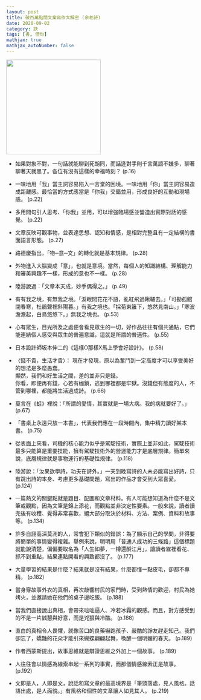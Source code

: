 ```yaml
---
layout: post
title: 破百萬點閱文案寫作大解密 (余老詩)
date: 2020-09-02
category: 訣
tags: [書, 佳句]
mathjax: true
mathjax_autoNumber: false
---
```


<img src="https://doltegg.github.io/book/images/getmillionviews.png" style="width:250px;">

- 如果對象不對，一句話就能聊到死胡同，而話逢對手則千言萬語不嫌多，聊著聊著天就黑了。各位有沒有這樣的幸福時刻？ (p.16)

- 一味地用「我」當主詞容易陷入一言堂的困境。一味地用「你」當主詞容易造成距離感。最恰當的方式應當是「你我」交錯並用，形成良好的互動和現場感。 (p.22)

<!--more-->

- 多用問句引人思考、「你我」並用，可以增強臨場感並營造出實際對話的感覺。 (p.22)

- 文章反映可觀事物，並表達思想、認知和情感，是相對完整且有一定結構的書面語言形態。 (p.27)

- 路德慶指出，「物─意─文」的轉化就是基本規律。 (p.28)

- 外物進入大腦變成「意」，也就是意境。當然，每個人的知識結構、理解能力和審美興趣不一樣，形成的意也不一樣。 (p.28)

- 陸游說過：「文章本天成，妙手偶得之。」 (p.49)

- 有有我之境，有無我之境。「淚眼問花花不語，亂紅飛過鞦韆去。」「可勘孤館閉春寒，杜鵑聲裡斜陽暮。」有我之境也。「採菊東籬下，悠然見南山。」「寒波澹澹起，白鳥悠悠下。」無我之境也。 (p.53)

- 心有眾生，目光所及之處便會看見眾生的一切，好作品往往有個共通點，它們能連結個人感受與眾生的普遍意識，這就是所謂的普適性。 (p.55)

- 日本設計師坂本伸二的《這樣O那樣X馬上學會好設計》。 (p.58)

- 〈錢不貴，生活才貴〉：
  現在才發現，原以為奮鬥到一定高度才可以享受美好的想法是多麼愚蠢。<br>
  顯然，我們和好生活之間，差的並非只是錢。<br>
  你看，即便再有錢，心若有枷鎖，逃到哪裡都是牢獄。沒錢但有態度的人，不管到哪裡，都能將生活過成詩。 (p.66)

- 莫言在《蛙》裡說：「所謂的愛情，其實就是一場大病。我的病就要好了。」 (p.67)

- 「書桌上永遠只放一本書」，代表我們應在一段時間內，集中精力讀好某本書。 (p.75)

- 從表面上來看，司機的核心能力似乎是駕駛技術，實際上並非如此，駕駛技術最多只能算是重要技能，擁有駕駛技術外的營運能力才是底層規律。簡單來說，底層規律就是事物運行的基礎性規律。 (p.118)

- 陸游說：「汝果欲學詩，功夫在詩外。」一天到晚寫詩的人未必能寫出好詩，只有跳出詩的本身、考慮更多基礎問題，寫出的作品才會受到大眾喜愛。 (p.124)

- 一篇熱文的關鍵點就是題目、配圖和文章材料。有人可能想知道為什麼不是文筆或觀點，因為文筆是錦上添花，而觀點並非決定性要素。一般來說，讀者讀完後有收穫、覺得非常喜歡，絕大部分取決於材料、方法、案例、資料和故事等。 (p.134)

- 許多自詡高深莫測的人，常會犯下類似的錯誤：為了顯示自己的學問，非得要將簡單的事情變得複雜。舉例來說，明明用「普通人成功的三條路」這個標題就能說清楚，偏偏要取名為「人生如夢，一樽還酹江月」，讓讀者霧裡看花、抓不到重點，結果連點開看的興致都沒了。 (p.177)

- 大量學習的結果是什麼？結果就是沒有結果，什麼都懂一點皮毛，卻都不專精。 (p.182)

- 當身穿故事外衣的真相，再次敲響村民的家門時，受到熱情的歡迎，村民為她烤火，並邀請她在他們的桌子邊吃飯。 (p.188)

- 當我們直接說出真相，會帶來咄咄逼人、冷若冰霜的觀感。而且，對方感受到的不是一片誠懇與好意，而是兇狠與冷酷。 (p.188)

- 直白的真相令人畏懼，就像苦口的良藥嚇跑孩子、嚴酷的諍友趕走知己。我們卻忘了，嬌豔的花朵才能引來蝴蝶翩翩起舞，喚醒一個明媚的春天。 (p.189)

- 作者西蒙斯提出，故事思維就是辯證思維之外加上一個故事。 (p.189)

- 人往往會以情感為線索串起一系列的事實，而那個情感線索正是故事。 (p.192)

- 文即是人，人即是文，說話和寫文章的最高境界是「筆頭落處，見人風格。話語出處，是人面貌。」有風格和個性的文章讓人如見其人。 (p.219)
